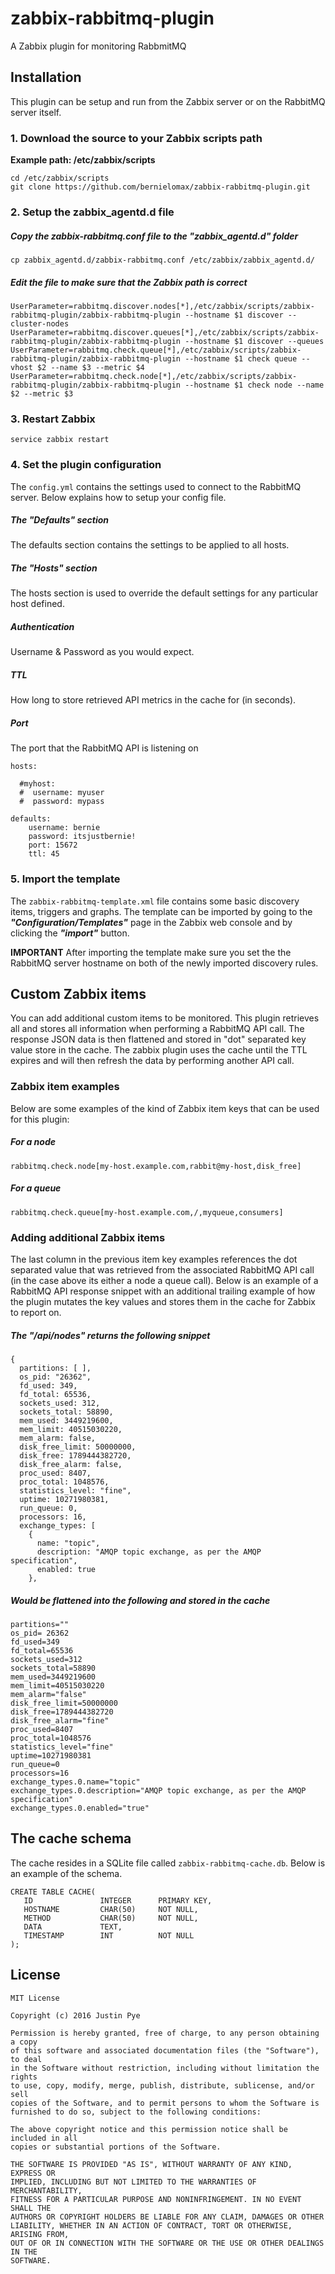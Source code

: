 # zabbix-rabbitmq-plugin
A Zabbix plugin for monitoring RabbmitMQ

## Installation

This plugin can be setup and run from the Zabbix server or on the RabbitMQ server itself.


### 1. Download the source to your Zabbix scripts path

**Example path: /etc/zabbix/scripts**

``` 
cd /etc/zabbix/scripts
git clone https://github.com/bernielomax/zabbix-rabbitmq-plugin.git
```

### 2. Setup the zabbix_agentd.d file

##### Copy the zabbix-rabbitmq.conf file to the "zabbix_agentd.d" folder
```
cp zabbix_agentd.d/zabbix-rabbitmq.conf /etc/zabbix/zabbix_agentd.d/
```

##### Edit the file to make sure that the Zabbix path is correct
```
UserParameter=rabbitmq.discover.nodes[*],/etc/zabbix/scripts/zabbix-rabbitmq-plugin/zabbix-rabbitmq-plugin --hostname $1 discover --cluster-nodes
UserParameter=rabbitmq.discover.queues[*],/etc/zabbix/scripts/zabbix-rabbitmq-plugin/zabbix-rabbitmq-plugin --hostname $1 discover --queues
UserParameter=rabbitmq.check.queue[*],/etc/zabbix/scripts/zabbix-rabbitmq-plugin/zabbix-rabbitmq-plugin --hostname $1 check queue --vhost $2 --name $3 --metric $4
UserParameter=rabbitmq.check.node[*],/etc/zabbix/scripts/zabbix-rabbitmq-plugin/zabbix-rabbitmq-plugin --hostname $1 check node --name $2 --metric $3
```

### 3. Restart Zabbix

```
service zabbix restart
```

### 4. Set the plugin configuration

The `config.yml` contains the settings used to connect to the RabbitMQ server. Below explains how to setup your config file.

##### The "Defaults" section

The defaults section contains the settings to be applied to all hosts.

##### The "Hosts" section

The hosts section is used to override the default settings for any particular host defined.

##### Authentication

Username & Password as you would expect.

##### TTL

How long to store retrieved API metrics in the cache for (in seconds).

##### Port

The port that the RabbitMQ API is listening on

```
hosts:

  #myhost:
  #  username: myuser
  #  password: mypass

defaults:
    username: bernie
    password: itsjustbernie!
    port: 15672
    ttl: 45

```

### 5. Import the template

The `zabbix-rabbitmq-template.xml` file contains some basic discovery items, triggers and graphs. The template can be imported by going to the ***"Configuration/Templates"*** page in the Zabbix web console and by clicking the ***"import"*** button. 

**IMPORTANT** After importing the template make sure you set the the RabbitMQ server hostname on both of the newly imported discovery rules.

## Custom Zabbix items

You can add additional custom items to be monitored. This plugin retrieves all and stores all information when performing a RabbitMQ API call. The response JSON data is then flattened and stored in "dot" separated key value store in the cache. The zabbix plugin uses the cache until the TTL expires and will then refresh the data by performing another API call.

### Zabbix item examples

Below are some examples of the kind of Zabbix item keys that can be used for this plugin:

##### For a node

```
rabbitmq.check.node[my-host.example.com,rabbit@my-host,disk_free]
```

##### For a queue

```
rabbitmq.check.queue[my-host.example.com,/,myqueue,consumers]
```

### Adding additional Zabbix items

The last column in the previous item key examples references the dot separated value that was retrieved from the associated RabbitMQ API call (in the case above its either a node a queue call). Below is an example of a RabbitMQ API response snippet with an additional trailing example of how the plugin mutates the key values and stores them in the cache for Zabbix to report on.

##### The "/api/nodes" returns the following snippet

```
{
  partitions: [ ],
  os_pid: "26362",
  fd_used: 349,
  fd_total: 65536,
  sockets_used: 312,
  sockets_total: 58890,
  mem_used: 3449219600,
  mem_limit: 40515030220,
  mem_alarm: false,
  disk_free_limit: 50000000,
  disk_free: 1789444382720,
  disk_free_alarm: false,
  proc_used: 8407,
  proc_total: 1048576,
  statistics_level: "fine",
  uptime: 10271980381,
  run_queue: 0,
  processors: 16,
  exchange_types: [
    {
      name: "topic",
      description: "AMQP topic exchange, as per the AMQP specification",
      enabled: true
    },
```

##### Would be flattened into the following and stored in the cache

```
partitions=""
os_pid= 26362
fd_used=349
fd_total=65536
sockets_used=312
sockets_total=58890
mem_used=3449219600
mem_limit=40515030220
mem_alarm="false"
disk_free_limit=50000000
disk_free=1789444382720
disk_free_alarm="fine"
proc_used=8407
proc_total=1048576
statistics_level="fine"
uptime=10271980381
run_queue=0
processors=16
exchange_types.0.name="topic"
exchange_types.0.description="AMQP topic exchange, as per the AMQP specification"
exchange_types.0.enabled="true"
```

## The cache schema

The cache resides in a SQLite file called `zabbix-rabbitmq-cache.db`. Below is an example of the schema.

```
CREATE TABLE CACHE(
   ID               INTEGER      PRIMARY KEY,
   HOSTNAME         CHAR(50)     NOT NULL,
   METHOD           CHAR(50)     NOT NULL,
   DATA             TEXT, 
   TIMESTAMP        INT          NOT NULL
);
```

## License

```
MIT License

Copyright (c) 2016 Justin Pye

Permission is hereby granted, free of charge, to any person obtaining a copy
of this software and associated documentation files (the "Software"), to deal
in the Software without restriction, including without limitation the rights
to use, copy, modify, merge, publish, distribute, sublicense, and/or sell
copies of the Software, and to permit persons to whom the Software is
furnished to do so, subject to the following conditions:

The above copyright notice and this permission notice shall be included in all
copies or substantial portions of the Software.

THE SOFTWARE IS PROVIDED "AS IS", WITHOUT WARRANTY OF ANY KIND, EXPRESS OR
IMPLIED, INCLUDING BUT NOT LIMITED TO THE WARRANTIES OF MERCHANTABILITY,
FITNESS FOR A PARTICULAR PURPOSE AND NONINFRINGEMENT. IN NO EVENT SHALL THE
AUTHORS OR COPYRIGHT HOLDERS BE LIABLE FOR ANY CLAIM, DAMAGES OR OTHER
LIABILITY, WHETHER IN AN ACTION OF CONTRACT, TORT OR OTHERWISE, ARISING FROM,
OUT OF OR IN CONNECTION WITH THE SOFTWARE OR THE USE OR OTHER DEALINGS IN THE
SOFTWARE.

```
